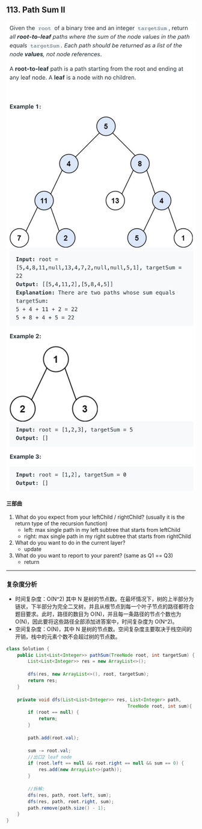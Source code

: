 ## 113. Path Sum II
![](img/2021-08-20-15-06-07.png)
![](img/2021-08-20-15-06-40.png)


#### 三部曲

1. What do you expect from your leftChild / rightChild? (usually it is the return type of the
   recursion function)
   - left: max single path in my left subtree that starts from leftChild
   - right: max single path in my right subtree that starts from rightChild
2. What do you want to do in the current layer?
   - update 
3. What do you want to report to your parent? (same as Q1 == Q3)
   - return 

---

### 复杂度分析
- 时间复杂度：O(N^2) 其中 N 是树的节点数。在最坏情况下，树的上半部分为链状，下半部分为完全二叉树，并且从根节点到每一个叶子节点的路径都符合题目要求。此时，路径的数目为 O(N)，并且每一条路径的节点个数也为 O(N)，因此要将这些路径全部添加进答案中，时间复杂度为 O(N^2)。
- 空间复杂度：O(N)，其中 N 是树的节点数。空间复杂度主要取决于栈空间的开销，栈中的元素个数不会超过树的节点数。

```java
class Solution {
    public List<List<Integer>> pathSum(TreeNode root, int targetSum) {
        List<List<Integer>> res = new ArrayList<>();
        
        dfs(res, new ArrayList<>(), root, targetSum);
        return res;
    }
    
    private void dfs(List<List<Integer>> res, List<Integer> path, 
                                             TreeNode root, int sum){
        if (root == null) {
            return;
        }
        
        path.add(root.val);
        
        sum -= root.val;
        //出口2 leaf node
        if (root.left == null && root.right == null && sum == 0) {
            res.add(new ArrayList<>(path));   
        }
        
        //拆解:        
        dfs(res, path, root.left, sum);
        dfs(res, path, root.right, sum);
        path.remove(path.size() - 1);
    }
}
```